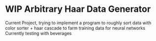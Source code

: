 # WIP Arbitrary Haar Data Generator
Current Project, trying to implement a program to roughly sort data with color sorter + haar cascade to farm training data for neural networks
Currently testing with beverages
